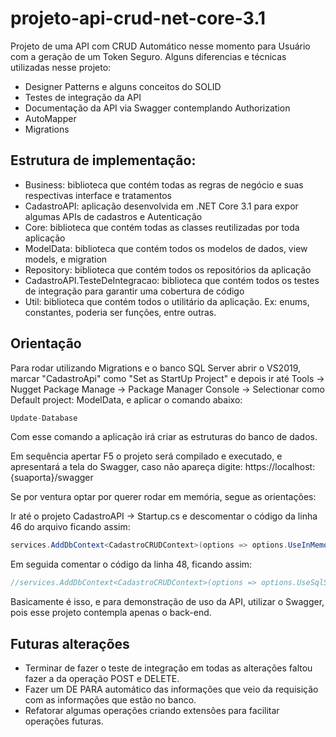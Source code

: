 # projeto-api-crud-net-core-3.1
Projeto de uma API com CRUD Automático nesse momento para Usuário com a geração de um Token Seguro. Alguns diferencias e técnicas utilizadas nesse projeto:
 - Designer Patterns e alguns conceitos do SOLID
 - Testes de integração da API
 - Documentação da API via Swagger contemplando Authorization
 - AutoMapper
 - Migrations
 
## Estrutura de implementação:
  - Business: biblioteca que contém todas as regras de negócio e suas respectivas interface e tratamentos 
  - CadastroAPI: aplicação desenvolvida em .NET Core 3.1 para expor algumas APIs de cadastros e Autenticação
  - Core: biblioteca que contém todas as classes reutilizadas por toda aplicação
  - ModelData: biblioteca que contém todos os modelos de dados, view models, e migration
  - Repository: biblioteca que contém todos os repositórios da aplicação
  - CadastroAPI.TesteDeIntegracao: biblioteca que contém todos os testes de integração para garantir uma cobertura de código
  - Util: biblioteca que contém todos o utilitário da aplicação. Ex: enums, constantes, poderia ser funções, entre outras.

## Orientação

Para rodar utilizando Migrations e o banco SQL Server abrir o VS2019, marcar "CadastroApi" como "Set as StartUp Project" e depois ir até Tools -> Nugget Package Manage -> Package Manager Console -> Selectionar como Default project: ModelData, e aplicar o comando abaixo:

``` csharp
Update-Database
```

Com esse comando a aplicação irá criar as estruturas do banco de dados.

Em sequência apertar F5 o projeto será compilado e executado, e apresentará a tela do Swagger, caso não apareça digite: https://localhost:{suaporta}/swagger

Se por ventura optar por querer rodar em memória, segue as orientações:

Ir até o projeto CadastroAPI -> Startup.cs e descomentar o código da linha 46 do arquivo ficando assim:

``` csharp
services.AddDbContext<CadastroCRUDContext>(options => options.UseInMemoryDatabase(databaseName: "CrudCadastroDatabase"));
```
Em seguida comentar o código da linha 48, ficando assim:
``` csharp
//services.AddDbContext<CadastroCRUDContext>(options => options.UseSqlServer(Configuration.GetConnectionString("DefaultConnection")));
```

Basicamente é isso, e para demonstração de uso da API, utilizar o Swagger, pois esse projeto contempla apenas o back-end.

## Futuras alterações
  - Terminar de fazer o teste de integração em todas as alterações faltou fazer a da operação POST e DELETE.
  - Fazer um DE PARA automático das informações que veio da requisição com as informações que estão no banco.
  - Refatorar algumas operações criando extensões para facilitar operações futuras.


